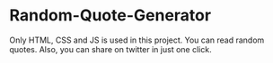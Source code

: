 # Random-Quote-Generator
Only HTML, CSS and JS is used in this project. You can read random quotes. Also, you can share on twitter in just one click.
